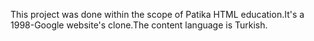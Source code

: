 This project was done within the scope of Patika HTML education.It's a 1998-Google website's clone.The content language is Turkish.
